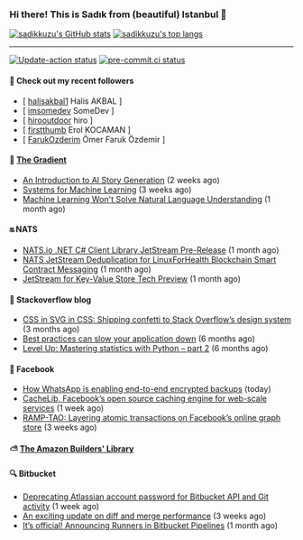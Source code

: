 ### Hi there! This is Sadık from (beautiful) Istanbul 👋

[![sadikkuzu's GitHub stats](https://github-readme-stats.vercel.app/api?username=sadikkuzu&show_icons=true&theme=dark&hide=stars&hide_title=true)](https://github.com/sadikkuzu)
[![sadikkuzu's top langs](https://github-readme-stats.vercel.app/api/top-langs/?username=sadikkuzu&langs_count=6&layout=compact&theme=dark&hide_title=true)](https://github.com/sadikkuzu)

---

[![Update-action status](https://github.com/sadikkuzu/sadikkuzu/actions/workflows/sadikkuzu.yml/badge.svg)](https://github.com/sadikkuzu/sadikkuzu/actions/workflows/sadikkuzu.yml)
[![pre-commit.ci status](https://results.pre-commit.ci/badge/github/sadikkuzu/sadikkuzu/master.svg)](https://results.pre-commit.ci/latest/github/sadikkuzu/sadikkuzu/master)

#### 🔭 Check out my recent followers

- [ [halisakbal1](https://github.com/halisakbal1) Halis AKBAL ]
- [ [imsomedev](https://github.com/imsomedev) SomeDev ]
- [ [hirooutdoor](https://github.com/hirooutdoor) hiro ]
- [ [firstthumb](https://github.com/firstthumb) Erol KOCAMAN ]
- [ [FarukOzderim](https://github.com/FarukOzderim) Ömer Faruk Özdemir ]


#### 🔻 [The Gradient](https://thegradient.pub)

- [An Introduction to AI Story Generation](https://thegradient.pub/an-introduction-to-ai-story-generation/) (2 weeks ago)
- [Systems for Machine Learning](https://thegradient.pub/systems-for-machine-learning/) (3 weeks ago)
- [Machine Learning Won&#39;t Solve Natural Language Understanding](https://thegradient.pub/machine-learning-wont-solve-the-natural-language-understanding-challenge/) (1 month ago)


#### 🔛 NATS

- [NATS.io .NET C# Client Library JetStream Pre-Release](https://nats.io/blog/jetstream-dotnet-pre-release/) (1 month ago)
- [NATS JetStream Deduplication for LinuxForHealth Blockchain Smart Contract Messaging](https://nats.io/blog/nats-jetstream-deduplication-for-lfh/) (1 month ago)
- [JetStream for Key-Value Store Tech Preview](https://nats.io/blog/kv-cli/) (1 month ago)


#### 📰 Stackoverflow blog

- [CSS in SVG in CSS: Shipping confetti to Stack Overflow’s design system](https://stackoverflow.blog/2021/05/31/shipping-confetti-to-stack-overflows-design-system/) (3 months ago)
- [Best practices can slow your application down](https://stackoverflow.blog/2021/03/03/best-practices-can-slow-your-application-down/) (6 months ago)
- [Level Up: Mastering statistics with Python – part 2](https://stackoverflow.blog/2021/02/23/level-up-mastering-statistics-with-python-part-2/) (6 months ago)


#### 📢 Facebook

- [How WhatsApp is enabling end-to-end encrypted backups](https://engineering.fb.com/2021/09/10/security/whatsapp-e2ee-backups/) (today)
- [CacheLib, Facebook’s open source caching engine for web-scale services](https://engineering.fb.com/2021/09/02/open-source/cachelib/) (1 week ago)
- [RAMP-TAO: Layering atomic transactions on Facebook’s online graph store](https://engineering.fb.com/2021/08/18/core-data/ramp-tao/) (3 weeks ago)


#### ⛅ [The Amazon Builders' Library](https://aws.amazon.com/builders-library/)


#### 🔍 Bitbucket

- [Deprecating Atlassian account password for Bitbucket API and Git activity](https://bitbucket.org/blog/deprecating-atlassian-account-password-for-bitbucket-api-and-git-activity) (1 week ago)
- [An exciting update on diff and merge performance](https://bitbucket.org/blog/an-exciting-update-on-diff-and-merge-performance) (3 weeks ago)
- [It’s official! Announcing Runners in Bitbucket Pipelines](https://bitbucket.org/blog/pipelines-runners) (1 month ago)
